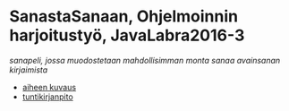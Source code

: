 # SanastaSanaan, Ohjelmoinnin harjoitustyö, JavaLabra2016-3

*sanapeli, jossa muodostetaan mahdollisimman monta sanaa avainsanan kirjaimista*


 - [aiheen kuvaus](dokumentaatio/aiheenKuvausJaRakenne.md)
 - [tuntikirjanpito](dokumentaatio/tuntikirjanpito.md)
